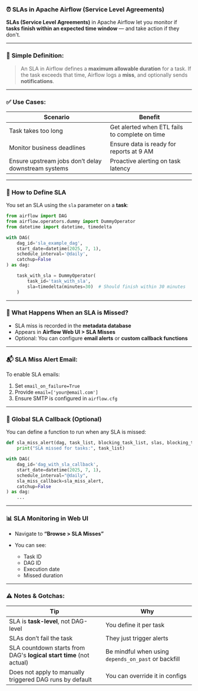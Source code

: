 ### ⏰ SLAs in Apache Airflow (Service Level Agreements)

**SLAs (Service Level Agreements)** in Apache Airflow let you monitor if **tasks finish within an expected time window** — and take action if they don't.

---

### 🧠 **Simple Definition:**

> An SLA in Airflow defines a **maximum allowable duration** for a task.
> If the task exceeds that time, Airflow logs a **miss**, and optionally sends **notifications**.

---

### ✅ **Use Cases:**

| Scenario                                            | Benefit                                        |
| --------------------------------------------------- | ---------------------------------------------- |
| Task takes too long                                 | Get alerted when ETL fails to complete on time |
| Monitor business deadlines                          | Ensure data is ready for reports at 9 AM       |
| Ensure upstream jobs don’t delay downstream systems | Proactive alerting on task latency             |

---

### 🔧 **How to Define SLA**

You set an SLA using the `sla` parameter on a **task**:

```python
from airflow import DAG
from airflow.operators.dummy import DummyOperator
from datetime import datetime, timedelta

with DAG(
    dag_id='sla_example_dag',
    start_date=datetime(2025, 7, 1),
    schedule_interval='@daily',
    catchup=False
) as dag:

    task_with_sla = DummyOperator(
        task_id='task_with_sla',
        sla=timedelta(minutes=30)  # Should finish within 30 minutes
    )
```

---

### 🧾 What Happens When an SLA is Missed?

* SLA miss is recorded in the **metadata database**
* Appears in **Airflow Web UI > SLA Misses**
* Optional: You can configure **email alerts** or **custom callback functions**

---

### 📬 **SLA Miss Alert Email:**

To enable SLA emails:

1. Set `email_on_failure=True`
2. Provide `email=['your@email.com']`
3. Ensure SMTP is configured in `airflow.cfg`

---

### 🔁 **Global SLA Callback (Optional)**

You can define a function to run when any SLA is missed:

```python
def sla_miss_alert(dag, task_list, blocking_task_list, slas, blocking_tis):
    print("SLA missed for tasks:", task_list)

with DAG(
    dag_id='dag_with_sla_callback',
    start_date=datetime(2025, 7, 1),
    schedule_interval="@daily",
    sla_miss_callback=sla_miss_alert,
    catchup=False
) as dag:
    ...
```

---

### 📊 SLA Monitoring in Web UI

* Navigate to **“Browse > SLA Misses”**
* You can see:

  * Task ID
  * DAG ID
  * Execution date
  * Missed duration

---

### ⚠️ Notes & Gotchas:

| Tip                                                                 | Why                                                 |
| ------------------------------------------------------------------- | --------------------------------------------------- |
| SLA is **task-level**, not DAG-level                                | You define it per task                              |
| SLAs don’t fail the task                                            | They just trigger alerts                            |
| SLA countdown starts from DAG's **logical start time** (not actual) | Be mindful when using `depends_on_past` or backfill |
| Does not apply to manually triggered DAG runs by default            | You can override it in configs                      |

